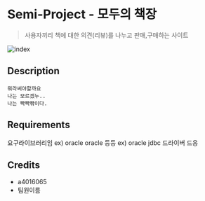 # Semi-Project - 모두의 책장
>사용자끼리 책에 대한 의견(리뷰)를 나누고 판매,구매하는 사이트

![index](https://user-images.githubusercontent.com/49514454/81631564-17214f00-9443-11ea-8e06-807211ff82e0.png)

## Description
    뭐라써야할까요
    나는 모르겠누..
    나는 빡빡빢이다.

## Requirements
요구라이브러리임
ex) oracle oracle 등등
ex) oracle jdbc 드라이버 드응

## Credits
* a4016065
* 팀원이름



